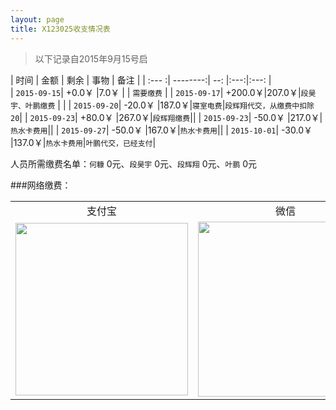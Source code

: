 ```yaml
---
layout: page
title: X123025收支情况表
---
```


<link rel="stylesheet" type="text/css" href="/public/css/hint/hint.css" />

> 以下记录自2015年9月15号启


| 时间                  |    金额       |   剩余     | 事物  | 备注          |
| :--- :| --------:| --:    |:---:|:---:   |  
| `2015-09-15`| +0.0￥  |7.0￥  |     | `需要缴费`  |
| `2015-09-17`| +200.0￥|207.0￥|`段昊宇、叶鹏缴费`     |        |
| `2015-09-20`| -20.0￥ |187.0￥|`寝室电费`|`段辉翔代交，从缴费中扣除20`|
| `2015-09-23`| +80.0￥ |267.0￥|`段辉翔缴费`||
| `2015-09-23`| -50.0￥ |217.0￥|`热水卡费用`||
| `2015-09-27`| -50.0￥ |167.0￥|`热水卡费用`||
| `2015-10-01`| -30.0￥ |137.0￥|`热水卡费用`|`叶鹏代交，已经支付`|



人员所需缴费名单：`何糠` 0元、`段昊宇` 0元、`段辉翔` 0元、`叶鹏` 0元

###网络缴费：
<table border="0">
	<tr>
		<td  align="center"><a class="hint--top" data-hint="dgytdhy@163.com">支付宝</a></td>
		<td  align="center"><a class="hint--top" data-hint="dgytdhy@163.com">微信    </a></td>
	</tr>
	<tr>
		<td  align="center"><img src="http://i11.tietuku.com/7371234889d85fec.jpg" width="276px" /></td>
		<td  align="center"><img src="http://i11.tietuku.com/fb7c08ab2f0a47f7.jpg" width="280px" /></td>
	</tr>
	
</table>